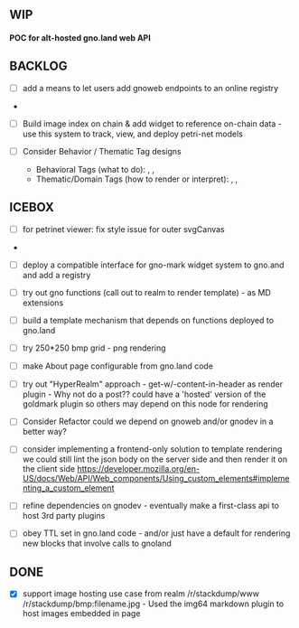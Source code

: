 WIP
---

#### POC for alt-hosted gno.land web API

BACKLOG
-------
- [ ] add a  means to let users add gnoweb endpoints to an online registry
- 
- [ ] Build image index on chain & add widget to reference on-chain data 
      - use this system to track, view, and deploy petri-net models

- [ ] Consider Behavior / Thematic Tag designs
    - Behavioral Tags (what to do): <pflow-run>, <gno-exec>, <grid-editor>
    - Thematic/Domain Tags (how to render or interpret): <sprite>, <petri-net>, <pflow-dev>

ICEBOX
------
- [ ] for petrinet viewer: fix style issue for outer svgCanvas
- 
- [ ] deploy a compatible interface for gno-mark widget system to gno.and and add a registry

- [ ] try out gno functions (call out to realm to render template) - as MD extensions
- [ ] build a template mechanism that depends on functions deployed to gno.land

- [ ] try 250*250 bmp grid - png rendering

- [ ] make About page configurable from gno.land code
- [ ] try out "HyperRealm" approach - get-w/-content-in-header as render plugin - Why not do a post??
      could have a 'hosted' version of the goldmark plugin so others may depend on this node for rendering


- [ ] Consider Refactor could we depend on gnoweb and/or gnodev in a better way?

- [ ] consider implementing a frontend-only solution to template rendering
      we could still lint the json body on the server side and then render it on the client side
      https://developer.mozilla.org/en-US/docs/Web/API/Web_components/Using_custom_elements#implementing_a_custom_element

- [ ] refine dependencies on gnodev - eventually make a first-class api to host 3rd party plugins
- [ ] obey TTL set in gno.land code - and/or just have a default for rendering new blocks that involve calls to gnoland

DONE
----
- [x] support image hosting use case from realm /r/stackdump/www /r/stackdump/bmp:filename.jpg 
      - Used the img64 markdown plugin to host images embedded in page
